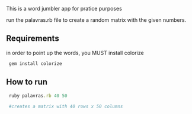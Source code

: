 This is a word jumbler app for pratice purposes

run the palavras.rb file to create a random matrix with the given numbers. 

## Requirements 
in order to point up the words, you MUST install colorize
```ruby
 gem install colorize
```

## How to run
```ruby
 ruby palavras.rb 40 50
 
 #creates a matrix with 40 rows x 50 columns
```


